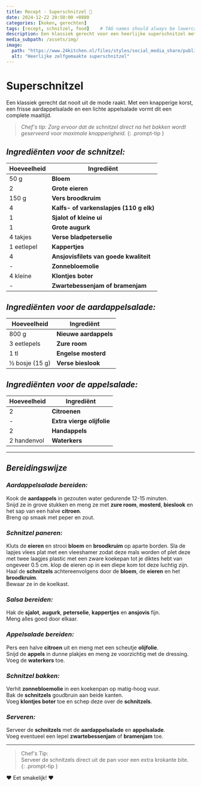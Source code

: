 ```yaml
---
title: Recept - Superschnitzel 🐔 
date: 2024-12-22 20:50:00 +0800
categories: [koken, gerechten]
tags: [recept, schnitzel, food]    # TAG names should always be lowercase
description: Een klassiek gerecht voor een heerlijke superschnitzel met aardappel- en appelsalade. Perfect voor een uitgebreide maaltijd.
media_subpath: /assets/img/
image:
  path: "https://www.24kitchen.nl/files/styles/social_media_share/public/2020-10/KokenVoorEenWeek-Week4-Schnitzel-Landscape.jpg?itok=O8F7zES0"
  alt: "Heerlijke zelfgemaakte superschnitzel"
---
```


# Superschnitzel

Een klassiek gerecht dat nooit uit de mode raakt. Met een knapperige korst, een frisse aardappelsalade en een lichte appelsalade vormt dit een complete maaltijd.

> _Chef's tip: Zorg ervoor dat de schnitzel direct na het bakken wordt geserveerd voor maximale knapperigheid._
{: .prompt-tip }

## _Ingrediënten voor de schnitzel:_

| Hoeveelheid         | Ingrediënt                  |
|---------------------|-----------------------------|
| 50 g               | **Bloem**                   |
| 2                 | **Grote eieren**            |
| 150 g              | **Vers broodkruim**         |
| 4                  | **Kalfs- of varkenslapjes (110 g elk)** |
| 1                  | **Sjalot of kleine ui**     |
| 1                  | **Grote augurk**           |
| 4 takjes           | **Verse bladpeterselie**    |
| 1 eetlepel         | **Kappertjes**              |
| 4                  | **Ansjovisfilets van goede kwaliteit** |
| -                 | **Zonnebloemolie**          |
| 4 kleine           | **Klontjes boter**         |
| -                 | **Zwartebessenjam of bramenjam** |

## _Ingrediënten voor de aardappelsalade:_

| Hoeveelheid         | Ingrediënt                  |
|---------------------|-----------------------------|
| 800 g              | **Nieuwe aardappels**       |
| 3 eetlepels        | **Zure room**               |
| 1 tl               | **Engelse mosterd**         |
| ½ bosje (15 g)     | **Verse bieslook**          |

## _Ingrediënten voor de appelsalade:_

| Hoeveelheid         | Ingrediënt                  |
|---------------------|-----------------------------|
| 2                  | **Citroenen**               |
| -                 | **Extra vierge olijfolie**   |
| 2                  | **Handappels**              |
| 2 handenvol       | **Waterkers**               |

---

## _Bereidingswijze_

### _Aardappelsalade bereiden:_
Kook de **aardappels** in gezouten water gedurende 12-15 minuten.  
Snijd ze in grove stukken en meng ze met **zure room**, **mosterd**, **bieslook** en het sap van een halve **citroen**.  
Breng op smaak met peper en zout.  

### _Schnitzel paneren:_
Kluts de **eieren** en strooi **bloem** en **broodkruim** op aparte borden.
Sla de lapjes vlees plat met een vleeshamer zodat deze mals worden of plet deze met twee laagjes plastic met een zware koekepan tot je diktes hebt van ongeveer 0.5 cm. 
klop de eieren op in een diepe kom tot deze luchtig zijn.
Haal de **schnitzels** achtereenvolgens door de **bloem**, de **eieren** en het **broodkruim**.  
Bewaar ze in de koelkast.  

### _Salsa bereiden:_
Hak de **sjalot**, **augurk**, **peterselie**, **kappertjes** en **ansjovis** fijn.  
Meng alles goed door elkaar.  

### _Appelsalade bereiden:_
Pers een halve **citroen** uit en meng met een scheutje **olijfolie**.  
Snijd de **appels** in dunne plakjes en meng ze voorzichtig met de dressing.  
Voeg de **waterkers** toe.  

### _Schnitzel bakken:_
Verhit **zonnebloemolie** in een koekenpan op matig-hoog vuur.  
Bak de **schnitzels** goudbruin aan beide kanten.  
Voeg **klontjes boter** toe en schep deze over de **schnitzels**.  

### _Serveren:_
Serveer de **schnitzels** met de **aardappelsalade** en **appelsalade**.  
Voeg eventueel een lepel **zwartebessenjam** of **bramenjam** toe.  

---

> Chef's Tip:  
   Serveer de schnitzels direct uit de pan voor een extra krokante bite.  
{: .prompt-tip }

❤️ Eet smakelijk! ❤️